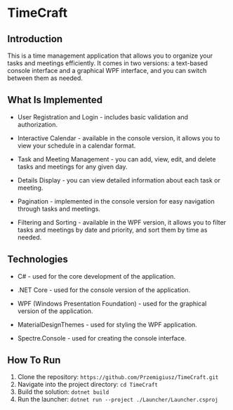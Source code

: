 # TimeCraft

## Introduction

This is a time management application that allows you to organize your tasks and meetings efficiently. It comes in two versions: a text-based console interface and a graphical WPF interface, and you can switch between them as needed.

## What Is Implemented

* User Registration and Login - includes basic validation and authorization.

* Interactive Calendar - available in the console version, it allows you to view your schedule in a calendar format.

* Task and Meeting Management - you can add, view, edit, and delete tasks and meetings for any given day.
* Details Display - you can view detailed information about each task or meeting.

* Pagination - implemented in the console version for easy navigation through tasks and meetings.

* Filtering and Sorting - available in the WPF version, it allows you to filter tasks and meetings by date and priority, and sort them by time as needed.

## Technologies

* C# - used for the core development of the application.

* .NET Core - used for the console version of the application.

* WPF (Windows Presentation Foundation) - used for the graphical version of the application.

* MaterialDesignThemes - used for styling the WPF application.

* Spectre.Console - used for creating the console interface.

## How To Run

1. Clone the repository: `https://github.com/Przemigiusz/TimeCraft.git`
2. Navigate into the project directory: `cd TimeCraft`
3. Build the solution: `dotnet build`
4. Run the launcher: `dotnet run --project ./Launcher/Launcher.csproj`
